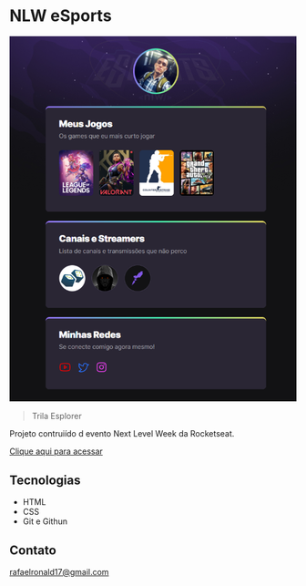 # NLW eSports

![preview](./.github/preview.png.png)

 > Trila Esplorer

 Projeto contruiído d evento Next Level Week da Rocketseat.

 [Clique aqui para acessar](https://rafaelronald17.github.io/nlw-esports-explorer/)

 ## Tecnologias

 - HTML
 - CSS
 - Git e Githun

 ## Contato

 rafaelronald17@gmail.com